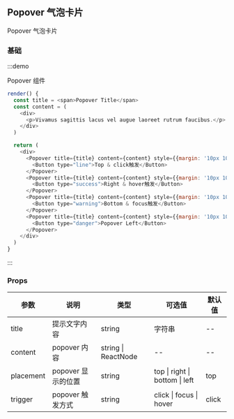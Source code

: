 ## Popover 气泡卡片

Popover 气泡卡片

### 基础

:::demo

Popover 组件

```js
render() {
  const title = <span>Popover Title</span>
  const content = (
    <div>
      <p>Vivamus sagittis lacus vel augue laoreet rutrum faucibus.</p>
    </div>
  )

  return (
    <div>
      <Popover title={title} content={content} style={{margin: '10px 10px'}}>
        <Button type="line">Top & click触发</Button>
      </Popover>
      <Popover title={title} content={content} style={{margin: '10px 10px'}} placement="right" trigger="hover">
        <Button type="success">Right & hover触发</Button>
      </Popover>
      <Popover title={title} content={content} style={{margin: '10px 10px'}} placement="bottom" trigger="focus">
        <Button type="warning">Bottom & focus触发</Button>
      </Popover>
      <Popover title={title} content={content} style={{margin: '10px 10px'}} placement="left" trigger="click">
        <Button type="danger">Popover Left</Button>
      </Popover>
    </div>
  )
}
```

:::

### Props

| 参数      | 说明               | 类型                | 可选值                         | 默认值 |
| --------- | ------------------ | ------------------- | ------------------------------ | ------ |
| title     | 提示文字内容       | string              | 字符串                         | --     |
| content   | popover 内容       | string \| ReactNode | --                             | --     |
| placement | popover 显示的位置 | string              | top \| right \| bottom \| left | top    |
| trigger   | popover 触发方式   | string              | click \| focus \| hover        | click  |
